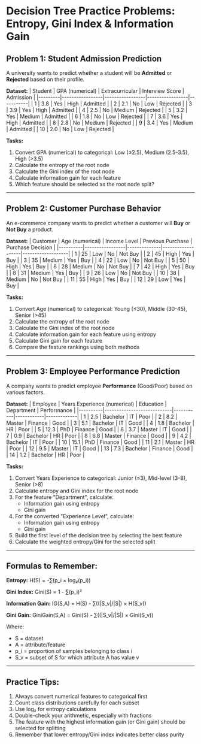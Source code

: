 # Decision Tree Practice Problems: Entropy, Gini Index & Information Gain

## Problem 1: Student Admission Prediction

A university wants to predict whether a student will be **Admitted** or **Rejected** based on their profile.

**Dataset:**
| Student | GPA (numerical) | Extracurricular | Interview Score | Admission |
|---------|-----------------|-----------------|-----------------|-----------|
| 1       | 3.8            | Yes             | High            | Admitted  |
| 2       | 2.1            | No              | Low             | Rejected  |
| 3       | 3.9            | Yes             | High            | Admitted  |
| 4       | 2.5            | No              | Medium          | Rejected  |
| 5       | 3.2            | Yes             | Medium          | Admitted  |
| 6       | 1.8            | No              | Low             | Rejected  |
| 7       | 3.6            | Yes             | High            | Admitted  |
| 8       | 2.8            | No              | Medium          | Rejected  |
| 9       | 3.4            | Yes             | Medium          | Admitted  |
| 10      | 2.0            | No              | Low             | Rejected  |

**Tasks:**
1. Convert GPA (numerical) to categorical: Low (≤2.5), Medium (2.5-3.5), High (>3.5)
2. Calculate the entropy of the root node
3. Calculate the Gini index of the root node
4. Calculate information gain for each feature
5. Which feature should be selected as the root node split?

---

## Problem 2: Customer Purchase Behavior

An e-commerce company wants to predict whether a customer will **Buy** or **Not Buy** a product.

**Dataset:**
| Customer | Age (numerical) | Income Level | Previous Purchase | Purchase Decision |
|----------|-----------------|--------------|-------------------|-------------------|
| 1        | 25             | Low          | No                | Not Buy          |
| 2        | 45             | High         | Yes               | Buy              |
| 3        | 35             | Medium       | Yes               | Buy              |
| 4        | 22             | Low          | No                | Not Buy          |
| 5        | 50             | High         | Yes               | Buy              |
| 6        | 28             | Medium       | No                | Not Buy          |
| 7        | 42             | High         | Yes               | Buy              |
| 8        | 31             | Medium       | Yes               | Buy              |
| 9        | 26             | Low          | No                | Not Buy          |
| 10       | 38             | Medium       | No                | Not Buy          |
| 11       | 55             | High         | Yes               | Buy              |
| 12       | 29             | Low          | Yes               | Buy              |

**Tasks:**
1. Convert Age (numerical) to categorical: Young (≤30), Middle (30-45), Senior (>45)
2. Calculate the entropy of the root node
3. Calculate the Gini index of the root node
4. Calculate information gain for each feature using entropy
5. Calculate Gini gain for each feature
6. Compare the feature rankings using both methods

---

## Problem 3: Employee Performance Prediction

A company wants to predict employee **Performance** (Good/Poor) based on various factors.

**Dataset:**
| Employee | Years Experience (numerical) | Education | Department | Performance |
|----------|----------------------------|-----------|------------|-------------|
| 1        | 2.5                       | Bachelor  | IT         | Poor        |
| 2        | 8.2                       | Master    | Finance    | Good        |
| 3        | 5.1                       | Bachelor  | IT         | Good        |
| 4        | 1.8                       | Bachelor  | HR         | Poor        |
| 5        | 12.3                      | PhD       | Finance    | Good        |
| 6        | 3.7                       | Master    | IT         | Good        |
| 7        | 0.9                       | Bachelor  | HR         | Poor        |
| 8        | 6.8                       | Master    | Finance    | Good        |
| 9        | 4.2                       | Bachelor  | IT         | Poor        |
| 10       | 15.1                      | PhD       | Finance    | Good        |
| 11       | 2.1                       | Master    | HR         | Poor        |
| 12       | 9.5                       | Master    | IT         | Good        |
| 13       | 7.3                       | Bachelor  | Finance    | Good        |
| 14       | 1.2                       | Bachelor  | HR         | Poor        |

**Tasks:**
1. Convert Years Experience to categorical: Junior (≤3), Mid-level (3-8), Senior (>8)
2. Calculate entropy and Gini index for the root node
3. For the feature "Department", calculate:
   - Information gain using entropy
   - Gini gain
4. For the converted "Experience Level", calculate:
   - Information gain using entropy
   - Gini gain
5. Build the first level of the decision tree by selecting the best feature
6. Calculate the weighted entropy/Gini for the selected split

---

## Formulas to Remember:

**Entropy:** 
H(S) = -∑(p_i × log₂(p_i))

**Gini Index:** 
Gini(S) = 1 - ∑(p_i)²

**Information Gain:** 
IG(S,A) = H(S) - ∑((|S_v|/|S|) × H(S_v))

**Gini Gain:** 
GiniGain(S,A) = Gini(S) - ∑((|S_v|/|S|) × Gini(S_v))

Where:
- S = dataset
- A = attribute/feature
- p_i = proportion of samples belonging to class i
- S_v = subset of S for which attribute A has value v

---

## Practice Tips:

1. Always convert numerical features to categorical first
2. Count class distributions carefully for each subset
3. Use log₂ for entropy calculations
4. Double-check your arithmetic, especially with fractions
5. The feature with the highest information gain (or Gini gain) should be selected for splitting
6. Remember that lower entropy/Gini index indicates better class purity
